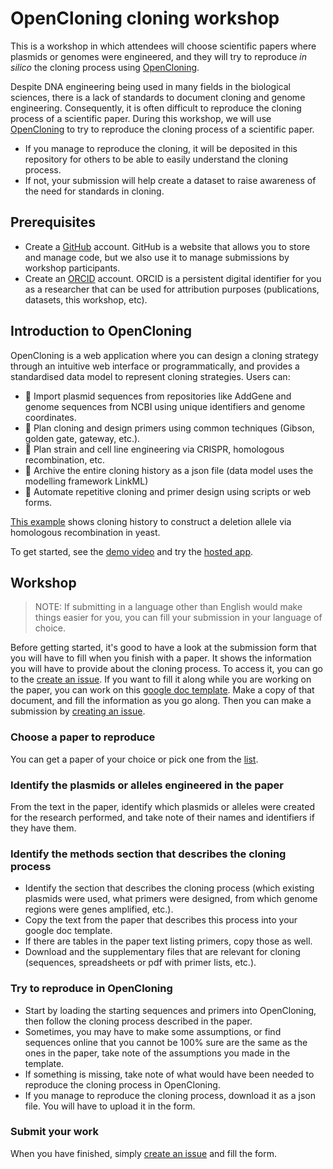 # OpenCloning cloning workshop

This is a workshop in which attendees will choose scientific papers where plasmids or genomes were engineered, and they will try to reproduce _in silico_ the cloning process using [OpenCloning](https://opencloning.org).

Despite DNA engineering being used in many fields in the biological sciences, there is a lack of standards to document cloning and genome engineering. Consequently, it is often difficult to reproduce the cloning process of a scientific paper. During this workshop, we will use [OpenCloning](https://opencloning.org) to try to reproduce the cloning process of a scientific paper.
* If you manage to reproduce the cloning, it will be deposited in this repository for others to be able to easily understand the cloning process.
* If not, your submission will help create a dataset to raise awareness of the need for standards in cloning.

## Prerequisites

- Create a [GitHub](https://github.com) account. GitHub is a website that allows you to store and manage code, but we also use it to manage submissions by workshop participants.
- Create an [ORCID](https://orcid.org) account. ORCID is a persistent digital identifier for you as a researcher that can be used for attribution purposes (publications, datasets, this workshop, etc).


## Introduction to OpenCloning

OpenCloning is a web application where you can design a cloning strategy through an intuitive web interface or programmatically, and provides a standardised data model to represent cloning strategies. Users can:

* 📡 Import plasmid sequences from repositories like AddGene and genome sequences from NCBI using unique identifiers and genome coordinates.
* 🧬 Plan cloning and design primers using common techniques (Gibson, golden gate, gateway, etc.).
* 🦠 Plan strain and cell line engineering via CRISPR, homologous recombination, etc.
* 📜 Archive the entire cloning history as a json file (data model uses the modelling framework LinkML)
* 🤖 Automate repetitive cloning and primer design using scripts or web forms.

[This example](https://opencloning.org/?source=example&example=homologous_recombination.json) shows cloning history to construct a deletion allele via homologous recombination in yeast.

To get started, see the [demo video](https://www.youtube.com/watch?v=n0hedzvpW88&t=158s&ab_channel=Genestorian) and try the [hosted app](https://opencloning.org/).

## Workshop

> NOTE: If submitting in a language other than English would make things easier for you, you can fill your submission in your language of choice.

Before getting started, it's good to have a look at the submission form that you will have to fill when you finish with a paper. It shows the information you will have to provide about the cloning process. To access it, you can go to the [create an issue](https://github.com/OpenCloning/cloning_workshop/issues/new?template=submission_en.yml). If you want to fill it along while you are working on the paper, you can work on this [google doc template](). Make a copy of that document, and fill the information as you go along. Then you can make a submission by [creating an issue](https://github.com/OpenCloning/cloning_workshop/issues/new?template=submission_en.yml).


### Choose a paper to reproduce

You can get a paper of your choice or pick one from the [list](https://docs.google.com/spreadsheets/d/1UuljFV8-FEAFT3jnHevuTmERE0VNCNRSH693Y2Uq7Ag/edit?usp=sharing).

### Identify the plasmids or alleles engineered in the paper

From the text in the paper, identify which plasmids or alleles were created for the research performed, and take note of their names and identifiers if they have them.

### Identify the methods section that describes the cloning process

* Identify the section that describes the cloning process (which existing plasmids were used, what primers were designed, from which genome regions were genes amplified, etc.).
* Copy the text from the paper that describes this process into your google doc template.
* If there are tables in the paper text listing primers, copy those as well.
* Download and the supplementary files that are relevant for cloning (sequences, spreadsheets or pdf with primer lists, etc.).

### Try to reproduce in OpenCloning

* Start by loading the starting sequences and primers into OpenCloning, then follow the cloning process described in the paper.
* Sometimes, you may have to make some assumptions, or find sequences online that you cannot be 100% sure are the same as the ones in the paper, take note of the assumptions you made in the template.
* If something is missing, take note of what would have been needed to reproduce the cloning process in OpenCloning.
* If you manage to reproduce the cloning process, download it as a json file. You will have to upload it in the form.

### Submit your work

When you have finished, simply [create an issue](https://github.com/OpenCloning/cloning_workshop/issues/new?template=submission_en.yml) and fill the form.

